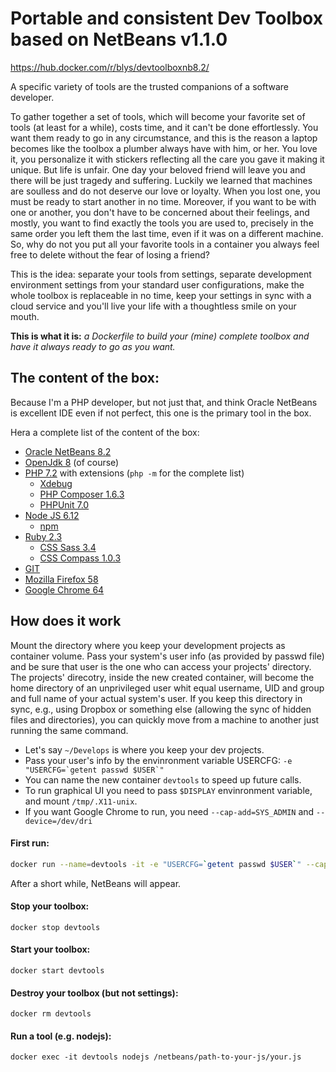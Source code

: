 # Portable and consistent Dev Toolbox based on NetBeans v1.1.0
https://hub.docker.com/r/blys/devtoolboxnb8.2/

A specific variety of tools are the trusted companions of a software developer.

To gather together a set of tools, which will become your favorite set of tools (at least for a while), costs time, and it can't be done effortlessly.
You want them ready to go in any circumstance, and this is the reason a laptop becomes like the toolbox a plumber always have with him, or her.
You love it, you personalize it with stickers reflecting all the care you gave it making it unique.
But life is unfair. One day your beloved friend will leave you and there will be just tragedy and suffering.
Luckily we learned that machines are soulless and do not deserve our love or loyalty. When you lost one, you must be ready to start another in no time.
Moreover, if you want to be with one or another, you don't have to be concerned about their feelings, and mostly, you want to find exactly the tools you are used to, precisely in the same order you left them the last time, even if it was on a different machine.
So, why do not you put all your favorite tools in a container you always feel free to delete without the fear of losing a friend?

This is the idea: separate your tools from settings, separate development environment settings from your standard user configurations, make the whole toolbox is replaceable in no time, keep your settings in sync with a cloud service and you'll live your life with a thoughtless smile on your mouth.

**This is what it is:** *a Dockerfile to build your (mine) complete toolbox and have it always ready to go as you want.*

## The content of the box:
Because I'm a PHP developer, but not just that, and think Oracle NetBeans is excellent IDE even if not perfect, this one is the primary tool in the box.

Hera a complete list of the content of the box:

 - [Oracle NetBeans 8.2](https://netbeans.org/downloads/) 
 - [OpenJdk 8](http://openjdk.java.net/)  (of course)
 - [PHP 7.2](http://php.net/ChangeLog-7.php) with extensions (`php -m` for the complete list)
	 - [Xdebug](https://xdebug.org/)
	 - [PHP Composer 1.6.3](https://getcomposer.org/)
	 - [PHPUnit 7.0](https://phpunit.de/)
- [Node JS 6.12](https://nodejs.org/en/)
	- [npm](https://www.npmjs.com/)
- [Ruby 2.3](https://www.ruby-lang.org/)
	- [CSS Sass 3.4](https://sass-lang.com/)
	- [CSS Compass 1.0.3](compass-style.org)
- [GIT](https://git-scm.com/)
- [Mozilla Firefox 58](https://www.mozilla.org/en-US/firefox/)
- [Google Chrome 64](https://www.google.com/chrome/)

## How does it work
Mount the directory where you keep your development projects as container volume. Pass your system's user info (as provided by passwd file) and be sure that user is the one who can access your projects' directory.
The projects' direcotry, inside the new created container, will become the home directory of an unprivileged user whit equal username, UID and group and full name of your actual system's user.
If you keep this directory in sync, e.g., using Dropbox or something else (allowing the sync of hidden files and directories), you can quickly move from a machine to another just running the same command.

 - Let's say `~/Develops` is where you keep your dev projects.
 - Pass your user's info by the envinronment variable USERCFG:  ``-e "USERCFG=`getent passwd $USER`"``
 - You can name the new container `devtools` to speed up future calls.
 - To run graphical UI you need to pass `$DISPLAY` envinronment variable, and mount `/tmp/.X11-unix`.
 - If you want Google Chrome to run, you need `--cap-add=SYS_ADMIN` and `--device=/dev/dri`

#### First run:
```bash
docker run --name=devtools -it -e "USERCFG=`getent passwd $USER`" --cap-add=SYS_ADMIN --device=/dev/dri  -e DISPLAY -v ~/Develops:/netbeans -v /tmp/.X11-unix:/tmp/.X11-unix:rw blys/devtoolboxnb8.2
```

After a short while, NetBeans will appear.
#### Stop your toolbox:
    docker stop devtools
#### Start your toolbox:
    docker start devtools
#### Destroy your toolbox (but not settings):
    docker rm devtools
#### Run a tool (e.g. nodejs): 
    docker exec -it devtools nodejs /netbeans/path-to-your-js/your.js